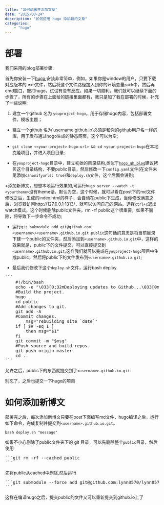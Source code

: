 ```yaml
---
title: "如何部署并添加文章"
date: "2015-08-24"
description: "如何使用 hugo 添加新的文章"
categories: 
    - "hugo"
---
```

部署
====

我们采用的blog部署步骤:

首先你安装一下[hugo](http://gohugo.io/tutorials/github-pages-blog/),安装非常简单，例如，如果你是window的用户，只要下载对应版本的 exe文件，然后将这个文件路径加入到你的环境变量`path`中，然后再cmd窗口，敲打hugo，试试有没有反应。如果一切顺利，我们就可以继续下面的步骤了，所有的步骤在上面给的链接里面都有，我只是加了我在部署的时候，补充了一些说明:

1. 建立一个github 名为 `youproject-hogo`，用于存储hogo内容，包括部署文件，模板主题；


+ 建立一个github 名为`username.github.io'必须是和你的github用户名一样的库，用于发布通过hogo生成的静态网页，这个可以为空;

+ `git clone <<your-project>-hugo-url> && cd <your-project>-hugo`在本地克隆项目，并进入项目目录;

+ 在`youproject-hogo`目录中，建立初始的目录结构,类似于[`hogo_gh_blog`](https://github.com/spencerlyon2/hugo_gh_blog)建议拷贝这个目录结构，不要public目录，然后修改一下`config.yaml`文件(在文件末尾添加`canonifyurls: true`)和`deploy.sh`文件，这个后面会讲到;


+添加新博文，想想本地运行效果的,可运行`hugo server --watch -t <yourtheme>`没有theme话，默认为空，这个时候，就可以看在post下的md文件修改之后，生成的index.html的样子，会自动在public下生成，当你修改满意之后，浏览器访问http://127.0.0.1:1313/，就可以访问自己的网站。选择`ctrl+c`退出watch模式。这个时候删除public文件夹，rm -rf public这个很重要，如果不删除，将导致下一步命令不成功;


+ 运行`git submodule add git@github.com:<username>/<username>.github.io.git public`这句话的意思是将当前目录下建一个public的文件夹，然后添加到`<username>.github.io.git`中，这样的效果就是，public下的文件提交，可以直接提交到`<username>.github.io.git`,这样我们就可以完成在`youproject-hogo`项目中生成public，然后将public下的文件发布到`<username>.github.io.git`;


+ 最后我们修改下这个`deploy.sh`文件，运行bash deploy.
<pre>```
	#!/bin/bash
	echo -e "\033[0;32mDeploying updates to Github...\033[0m"
	#Build the project.
	hugo
	cd public
	#Add changes to git.
	git add -A
	#Commit changes.
		msg="rebuilding site `date`"
	if [ $# -eq 1 ]
  		then msg="$1"
	fi
	git commit -m "$msg"
	#Push source and build repos.
	git push origin master
	cd ..
```
</pre>


允许之后，public下的东西就提交到了`<username>.github.io.git`.

别忘了，之后也提交一下hugo的项目

如何添加新博文
============

部署完之后，每次添加新博文只要在post下面编写md文件，hugo编译之后，运行如下命令，完成复制并提交到`<username>.github.io.git`。

	bash deploy.sh "message"

如果不小心删除了public文件夹下的 git 目录，可以先删除整个`public`目录，然后使用
<pre>
```git rm -rf --cached public
```
</pre>
先将public从cached中删除,然后运行
<pre>
```git submodule --force add git@github.com:lynn8570/lynn8570.github.io.git public
```
</pre>
这样在编译hugo之后，提交public的文件又可以重新提交到github.io上了




